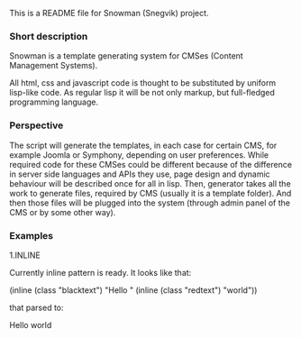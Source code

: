 This is a README file for Snowman (Snegvik) project.

### Short description

Snowman is a template generating system for CMSes (Content Management Systems). 

All html, css and javascript code is thought to be substituted by uniform lisp-like code. As regular lisp it will be not only markup, but full-fledged programming language.

### Perspective

The script will generate the templates, in each case for certain CMS, for example Joomla or Symphony, depending on user preferences. While required code for these CMSes could be different because of the difference in server side languages and APIs they use, page design and dynamic behaviour will be described once for all in lisp. Then, generator takes all the work to generate files, required by CMS (usually it is a template folder). And then those files will be plugged into the system (through admin panel of the CMS or by some other way).

### Examples

1.INLINE

Currently inline pattern is ready. It looks like that:

  (inline (class "blacktext") "Hello " (inline (class "redtext") "world"))

that parsed to:

  <span class='blacktext'>Hello <span class='redtext'>world</span></span>
